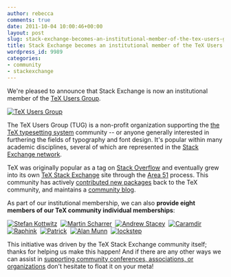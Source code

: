 ```yaml
---
author: rebecca
comments: true
date: 2011-10-04 10:00:46+00:00
layout: post
slug: stack-exchange-becomes-an-institutional-member-of-the-tex-users-group
title: Stack Exchange becomes an institutional member of the TeX Users Group
wordpress_id: 9989
categories:
- community
- stackexchange
---
```


We're pleased to announce that Stack Exchange is now an institutional member of the [TeX Users Group](http://tug.org/instmem.html).

[![TeX Users Group](http://blog.stackoverflow.com/wp-content/uploads/tex-users-group.png)](http://tug.org)

The TeX Users Group (TUG) is a non-profit organization supporting the [the TeX typesetting system](http://en.wikipedia.org/wiki/TeX) community -- or anyone generally interested in furthering the fields of typography and font design. It's popular within many academic disciplines, several of which are represented in the [Stack Exchange network](http://stackexchange.com/sites).

TeX was originally popular as a tag on [Stack Overflow](http://stackoverflow.com) and eventually grew into its own [TeX Stack Exchange](http://tex.stackexchange.com) site through the [Area 51](http://area51.stackexchange.com) process. This community has actively [contributed new packages](http://meta.tex.stackexchange.com/q/1721/1816) back to the TeX community, and maintains a [community blog](http://tex.blogoverflow.com).

As part of our institutional membership, we can also **provide eight members of our TeX community individual memberships**:

[![Stefan Kottwitz](http://tex.stackexchange.com/users/flair/213.png)](http://tex.stackexchange.com/u/213)  [![Martin Scharrer](http://tex.stackexchange.com/users/flair/2975.png)](http://tex.stackexchange.com/u/2975)  [![Andrew Stacey](http://tex.stackexchange.com/users/flair/86.png)](http://tex.stackexchange.com/u/86)  [![Caramdir](http://tex.stackexchange.com/users/flair/83.png)](http://tex.stackexchange.com/u/83)  [![Raphink](http://tex.stackexchange.com/users/flair/951.png)](http://tex.stackexchange.com/u/951)  [![Patrick](http://tex.stackexchange.com/users/flair/243.png)](http://tex.stackexchange.com/u/243)  [![Alan Munn](http://tex.stackexchange.com/users/flair/2693.png)](http://tex.stackexchange.com/u/2693)  [![lockstep](http://tex.stackexchange.com/users/flair/510.png)](http://tex.stackexchange.com/u/510)

This initiative was driven by the TeX Stack Exchange community itself; thanks for helping us make this happen! And if there are any other ways we can assist in [supporting community conferences, associations, or organizations](http://blog.stackoverflow.com/2011/08/supporting-community-conferences/) don't hesitate to float it on your meta!
